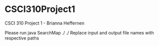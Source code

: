 # CSCI310Project1
CSCI 310 Project 1 - Brianna Heffernen 

Please run java SearchMap ./<InputFileName> ./<OutputFileName>
Replace input and output file names with respective paths 
